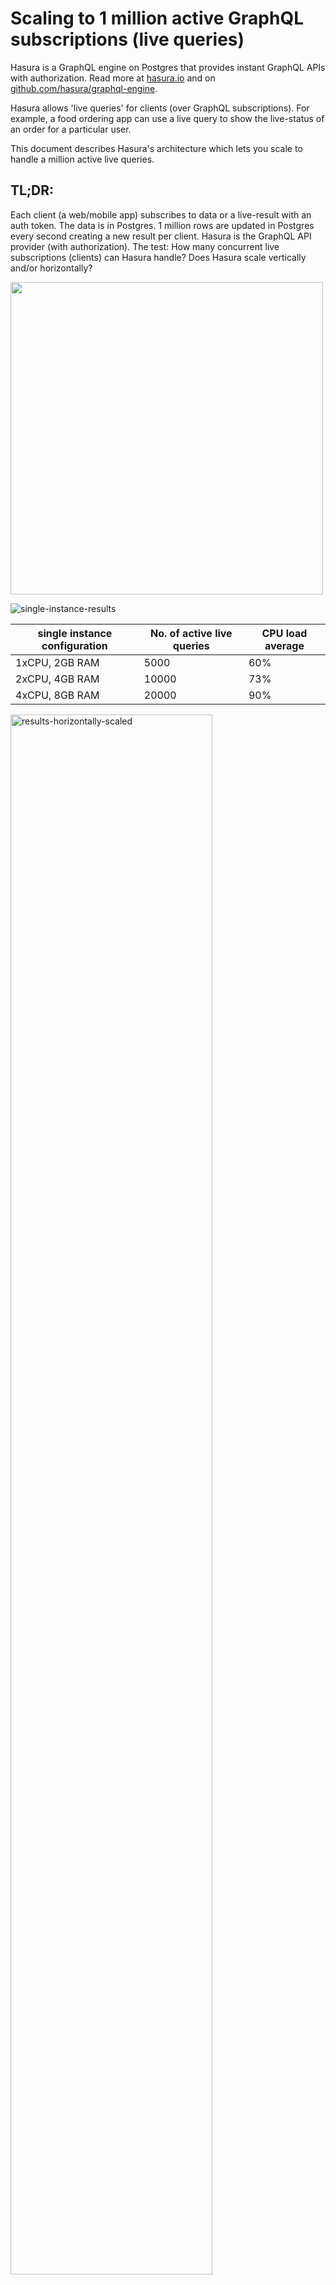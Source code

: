 # Scaling to 1 million active GraphQL subscriptions (live queries)

Hasura is a GraphQL engine on Postgres that provides instant GraphQL APIs with authorization. Read more at [hasura.io](https://hasura.io) and on [github.com/hasura/graphql-engine](https://github.com/hasura/graphql-engine).

Hasura allows 'live queries' for clients (over GraphQL subscriptions). For example, a food ordering app can use a live query to show the live-status of an order for a particular user.

This document describes Hasura's architecture which lets you scale to handle a million active live queries.

## TL;DR:
Each client (a web/mobile app) subscribes to data or a live-result with an auth token. The data is in Postgres. 1 million rows are updated in Postgres every second creating a new result per client. Hasura is the GraphQL API provider (with authorization).
The test: How many concurrent live subscriptions (clients) can Hasura handle? Does Hasura scale vertically and/or horizontally?

<img src="https://storage.googleapis.com/graphql-engine-cdn.hasura.io/img/subscriptions-images/main-image-fs8.png"  width="500px" />

![single-instance-results](https://storage.googleapis.com/graphql-engine-cdn.hasura.io/img/subscriptions-images/images2/single-instance-fs8.png)

|single instance configuration| No. of active live queries | CPU load average |
|-----------------------------|----------------------------|------------------|
| 1xCPU, 2GB RAM | 5000 | 60% |
| 2xCPU, 4GB RAM | 10000 | 73% |
| 4xCPU, 8GB RAM | 20000 | 90% |

<img alt="results-horizontally-scaled" src="https://storage.googleapis.com/graphql-engine-cdn.hasura.io/img/subscriptions-images/horizontal-scalability.png" width="80%" />

At 1 million live queries, Postgres is under about 28% load with peak number of connections being around 850.

Notes on test setup:
- AWS RDS postgres, Fargate, ELB were used with their default configurations and without any tuning.
- RDS Postgres: 16xCPU, 64GB RAM, Postgres 11
- Hasura running on Fargate: 4xCPU, 8GB RAM

## GraphQL and subscriptions

GraphQL makes it easy for app developers to query for precisely the data they want from their API.

For example, let’s say we’re building a food delivery app. Here’s what the schema might look like on Postgres:

<img src="https://storage.googleapis.com/graphql-engine-cdn.hasura.io/img/subscriptions-images/pg-schema.png" alt="postgres schema for food delivery app" width="700px" style="width: 60%; min-width: 400px;" />

For an app screen showing a “order status” for the current user for their order, a GraphQL query would fetch the latest order status and the location of the agent delivering the order.

<img alt="order-graphql-query" src="https://storage.googleapis.com/graphql-engine-cdn.hasura.io/img/subscriptions-images/images2/basic-query-fs8.png" width="700px" style="width: 70%; min-width: 400px;" />

Underneath it, this query is sent as a string to a webserver that parses it, applies authorization rules and makes appropriate calls to things like databases to fetch the data for the app. It sends this data, in the exact shape that was requested, as a JSON.

Enter live-queries: Live queries is the idea of being able to subscribe to the latest result of a particular query. As the underlying data changes, the server should push the latest result to the client.

On the surface this is a perfect fit with GraphQL because GraphQL clients support subscriptions that take care of dealing with messy websocket connections. Converting a query to a live query might look as simple as replacing the word query with subscription for the client. That is, if the GraphQL server can implement it.

<img alt="order-subscription-query" src="https://storage.googleapis.com/graphql-engine-cdn.hasura.io/img/subscriptions-images/images2/subscription-query-fs8.png" width="700px" style="width: 70%; min-width: 400px;" />

## Implementing GraphQL live-queries

Implementing live-queries is painful. Once you have a database query that has all the authorization rules, it might be possible to incrementally compute the result of the query as events happen. But this is practically challenging to do at the web-service layer. For databases like Postgres, it is equivalent to the hard problem of keeping a materialized view up to date as underlying tables change. An alternative approach is to refetch all the data for a particular query (with the appropriate authorization rules for the specific client). This is the approach we currently take.

Secondly, building a webserver to handle websockets in a scalable way is also sometimes a little hairy, but certain frameworks and languages do make the concurrent programming required a little more tractable.

### Refetching results for a GraphQL query

To understand why refetching a GraphQL query is hard, let’s look at how a GraphQL query is typically processed:

<img alt="graphql-resolvers" src="https://storage.googleapis.com/graphql-engine-cdn.hasura.io/img/subscriptions-images/resolvers-fs8.png" width="700px" style="width: 70%; min-width: 400px;" />

The authorization + data fetching logic has to run for each “node” in the GraphQL query. This is scary, because even a slightly large query fetching a collection could bring down the database quite easily. The N+1 query problem, also common with badly implemented ORMs, is bad for your database and makes it hard to optimally query Postgres. Data loader type patterns can alleviate the problem, but will still query the underlying Postgres database multiple times (reduces to as many nodes in the GraphQL query from as many items in the response).

For live queries, this problem becomes worse, because each client’s query will translate into an independent refetch. Even though the queries are the “same”, since the authorization rules create different session variables, independent fetches are required for each client.

### Hasura approach
Is it possible to do better? What if declarative mapping from the data models to the GraphQL schema could be used to create a single SQL query to the database? This would avoid multiple hits to the database, whether there are a large number of items in the response or the number of nodes in the GraphQL query are large.

#### Idea #1: “Compile” a GraphQL query to a single SQL query

Part of Hasura is a transpiler that uses the metadata of mapping information for the data models to the GraphQL schema to “compile” GraphQL queries to the SQL queries to fetch data from the database.

GraphQL query → GraphQL AST → SQL AST → SQL

![graphql-to-sql](https://storage.googleapis.com/graphql-engine-cdn.hasura.io/img/subscriptions-images/graphql-2-sql-fs8.png)

This gets rid of the N+1 query problem and allows the database to optimise data-fetching now that it can see the entire query.

But this in itself isn't enough as resolvers also enforce authorization rules by only fetching the data that is allowed. We will therefore need to embed these authorization rules into the generated SQL.


#### Idea #2: Make authorization declarative

Authorization when it comes to accessing data is essentially a constraint that depends on the values of data (or rows) being fetched combined with application-user specific “session variables” that are provided dynamically. For example, in the most trivial case, a row might container a user_id that denotes the data ownership. Or documents that are viewable by a user might be represented in a related table, document_viewers. In other scenarios the session variable itself might contain the data ownership information pertinent to a row, for eg, an account manager has access to any account [1,2,3…] where that information is not present in the current database but present in the session variable (probably provided by some other data system).

To model this, we implemented an authorization layer similar to Postgres RLS at the API layer to provide a declarative framework to configure access control. If you’re familiar with RLS, the analogy is that the “current session” variables in a SQL query are now HTTP “session-variables” coming from cookies or JWTs or HTTP headers.

Incidentally, because we had started the engineering work behind Hasura many years ago, we ended up implementing Postgres RLS features at the application layer before it landed in Postgres. We even had the same bug in our equivalent of the insert returning clause that Postgres RLS fixed 🤓 https://www.postgresql.org/about/news/1614/

Because of implementing authorization at the application layer in Hasura (instead of using RLS and passing user-details via current session settings in the postgres connection) had significant benefits, which we’ll soon see.

To summarise, wow that authorization is declarative and available at a table, view or even a function (if the function returns SETOF) it is possible to create a single SQL query that has the authorization rules.

GraphQL query → GraphQL AST → Internal AST with authorization rules → SQL AST → SQL

![graphql-to-sql-with-authorization](https://storage.googleapis.com/graphql-engine-cdn.hasura.io/img/subscriptions-images/graphql-2-sql-auth-fs8.png)

#### Idea #3: Batch multiple live-queries into one SQL query

With only ideas #1, #2 implemented we would still result in the situation where a 100k connected clients could result in a proportional load of 100k postgres queries to fetch the latest data (let’s say if 100k updates happen, 1 update relevant to each client).

However, considering that we have all the application-user level session variables available at the API layer, we can actually create a single SQL query to re-fetch data for a number of clients all at once!

Let’s say that we have clients running a subscription to get the latest order status and the delivery agent location. We can create a “relation” in-query that contains all the query-variables (the order IDs) and the session variables (the user IDs) as different rows. We can then “join” the query to fetch the actual data with this relation to ensure that we get the latest data for multiple clients in a single response. Each row in this response contains the final result for each user. This will allow fetching the latest result for multiple users at the same time, even though the parameters and the session variables that they provide are completely dynamic and available only at query-time.


![graphql-to-sql-multiplexed](https://storage.googleapis.com/graphql-engine-cdn.hasura.io/img/subscriptions-images/multiplexed-fs8.png)

#### When do we refetch?

We experimented with several methods of capturing events from the underlying Postgres database to decide when to refetch queries.

1. Listen/Notify: Requires instrumenting all tables with triggers, events consumed by consumer (the web-server) might be dropped in case of the consumer restarting or a network disruption.
2. WAL: Reliable stream, but LR slots are expensive which makes horizontal scaling hard, and are often not available on managed database vendors. Heavy write loads can pollute the WAL and will need throttling at the application layer.

After these experiments, we’ve currently fallen back to interval based polling to refetch queries. So instead of refetching when there is an appropriate event, we refetch the query based on a time interval. There were two major reasons for doing this:
1. Mapping database events to a live query for a particular client is possible to some extent when the declarative permissions and the conditions used in the live queries are trivial (like `order_id` = 1 and `user_id` = cookie.`session_id`) but becomes intractable for anything complicated (say the query uses `'status' ILIKE 'failed_%'`). The declarative permissions can also sometimes span across tables. We made significant investment in investigating this approach coupled with basic incremental updating and have a few small projects in production that takes an approach similar to [this talk](https://www.postgresql.eu/events/pgconfeu2018/sessions/session/2195/slides/144/Implementing%20Incremental%20View%20Maintenance%20on%20PostgreSQL%20.pdf).
2. For any application unless the write throughput is very small, you’ll end up throttling/debouncing events over an interval anyway.

The tradeoff with this approach is latency when write-loads are small. Refetching can be done immediately, instead after X ms. This can be alleviated quite easily, by tuning the refetch interval and the batch size appropriately. So far we have focussed on removing the most expensive bottleneck first, the query refetching. That said, we will continue to look at improvements in the months to come, especially to use event dependency (in cases where it is applicable) to potentially reduce the number of live queries that are refetched every interval.

Please do note that we have drivers internally for other event based methods and would love to work with you if you have a use-case where the current approach does not suffice. Hit us up on our discord, and we’ll help you run benchmarks and figure out the best way to proceed!

## Testing
Testing scalability & reliability for live-queries with websockets has been a challenge. It took us a few weeks to build the testing suite and the infra automation tooling. This is what the setup looks like:

1. A nodejs script that runs a large number of GraphQL live-query clients and logs events in memory which are later ingested into a database. [\[github\]](https://github.com/hasura/subscription-benchmark)

1. A script that creates a write load on the database that causes changes across all clients running their live queries (1 million rows are updated every second)

1. Once the test suites finish running, a verification script runs on the database where the logs/events were ingested to verify that there were no errors and all events were received

1. Tests are considered valid only if:
   - There are 0 errors in the payload received
   - Avg latency from time of creation of event to receipt on the client is less than 1000ms

<img alt="testing-architecture" src="https://storage.googleapis.com/graphql-engine-cdn.hasura.io/img/subscriptions-images/test-architecture.png" width="700px" />

## Benefits of this approach
Hasura makes live-queries easy and accessible. The notion of queries is easily extended to live-queries without any extra effort on the part of the developer using GraphQL queries. This is the most important thing for us.

1. Expressive/featureful live queries with full support for Postgres operators/aggregations/views/functions etc
1. Predictable performance
1. Vertical & Horizontal scaling
1. Works on all cloud/database vendors

## Future work:
Reduce load on Postgres by:
1. Mapping events to active live queries
1. Incremental computation of result set
